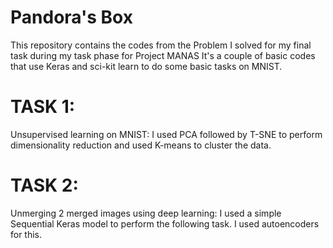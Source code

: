 # Pandora's Box

This repository contains the codes from the Problem I solved for my final task during my task phase for Project MANAS
It's a couple of basic codes that use Keras and sci-kit learn to do some basic tasks on MNIST.

# TASK 1:
Unsupervised learning on MNIST: I used PCA followed by T-SNE to perform dimensionality reduction and used K-means to cluster the data.

# TASK 2:
Unmerging 2 merged images using deep learning: I used a simple Sequential Keras model to perform the following task.
I used autoencoders for this.
